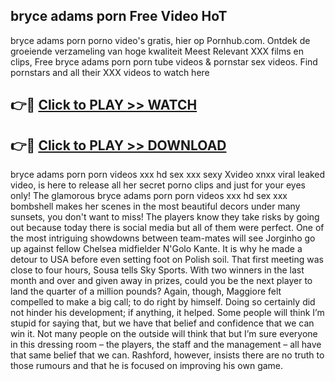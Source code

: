 ## bryce adams porn Free Video HoT 

bryce adams porn porno video's gratis, hier op Pornhub.com. Ontdek de groeiende verzameling van hoge kwaliteit Meest Relevant XXX films en clips,
Free bryce adams porn porn tube videos & pornstar sex videos. Find pornstars and all their XXX videos to watch here


## 👉🔴 [Click to PLAY >> WATCH](http://us.freeplayer.one?title=bryce_adams_porn&ref=16D)

## 👉🔴 [Click to PLAY >> DOWNLOAD](http://us.freeplayer.one?title=bryce_adams_porn&ref=16D)


bryce adams porn porn videos xxx hd sex xxx sexy Xvideo xnxx viral leaked video, is here to release all her secret porno clips and just for your eyes only! The glamorous bryce adams porn porn videos xxx hd sex xxx bombshell makes her scenes in the most beautiful decors under many sunsets, you don't want to miss! The players know they take risks by going out because today there is social media but all of them were perfect. One of the most intriguing showdowns between team-mates will see Jorginho go up against fellow Chelsea midfielder N'Golo Kante. It is why he made a detour to USA before even setting foot on Polish soil. That first meeting was close to four hours, Sousa tells Sky Sports. With two winners in the last month and over and given away in prizes, could you be the next player to land the quarter of a million pounds? Again, though, Maggiore felt compelled to make a big call; to do right by himself. Doing so certainly did not hinder his development; if anything, it helped. Some people will think I’m stupid for saying that, but we have that belief and confidence that we can win it. Not many people on the outside will think that but I’m sure everyone in this dressing room – the players, the staff and the management – all have that same belief that we can. Rashford, however, insists there are no truth to those rumours and that he is focused on improving his own game.